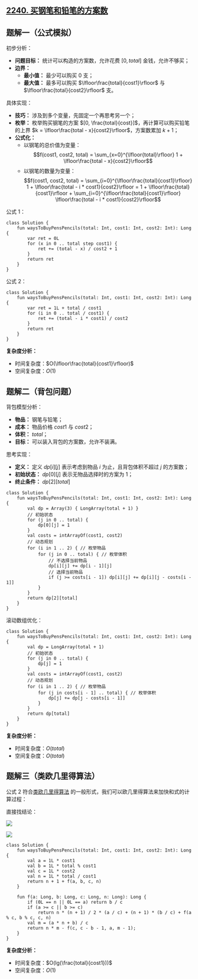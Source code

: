 ## [2240. 买钢笔和铅笔的方案数](https://leetcode.cn/problems/number-of-ways-to-buy-pens-and-pencils/description/)

## 题解一（公式模拟）

初步分析：

- **问题目标：** 统计可以构造的方案数，允许花费 $[0, total]$ 金钱，允许不够买；
- **边界：**
  - **最小值：** 最少可以购买 $0$ 支；
  - **最大值：** 最多可以购买 $\lfloor\frac{total}{cost1}\rfloor$ 与 $\lfloor\frac{total}{cost2}\rfloor$ 支。

具体实现：

- **技巧：** 涉及到多个变量，先固定一个再思考另一个；
- **枚举：** 枚举购买钢笔的方案 $[0, \frac{total}{cost}]$，再计算可以购买铅笔的上界 $k = \lfloor\frac{total - x}{cost2}\rfloor$，方案数累加 $k + 1$；
- **公式化：**
  - 以钢笔的总价值为变量： $$f(cost1, cost2, total) = \sum_{x=0}^{\lfloor{total}\rfloor} 1 + \lfloor\frac{total - x}{cost2}\rfloor$$ 
  - 以钢笔的数量为变量： $$f(cost1, cost2, total) = \sum_{i=0}^{\lfloor\frac{total}{cost1}\rfloor} 1 + \lfloor\frac{total - i * cost1}{cost2}\rfloor = 1 + \lfloor\frac{total}{cost1}\rfloor + \sum_{i=0}^{\lfloor\frac{total}{cost1}\rfloor} \lfloor\frac{total - i * cost1}{cost2}\rfloor$$ 

公式 1：

```
class Solution {
    fun waysToBuyPensPencils(total: Int, cost1: Int, cost2: Int): Long {
        var ret = 0L
        for (x in 0 .. total step cost1) {
            ret += (total - x) / cost2 + 1
        }
        return ret
    }
}
```

公式 2：

```
class Solution {
    fun waysToBuyPensPencils(total: Int, cost1: Int, cost2: Int): Long {
        var ret = 1L + total / cost1
        for (i in 0 .. total / cost1) {
            ret += (total - i * cost1) / cost2
        }
        return ret
    }
}
```

**复杂度分析：**

- 时间复杂度：$O(\lfloor\frac{total}{cost1}\rfloor)$
- 空间复杂度：$O(1)$

## 题解二（背包问题）

背包模型分析：

- **物品：** 钢笔与铅笔；
- **成本：** 物品价格 $cost1$ 与 $cost2$；
- **体积：** $total$；
- **目标：** 可以装入背包的方案数，允许不装满。

思考实现：

- **定义：** 定义 $dp[i][j]$ 表示考虑到物品 $i$ 为止，且背包体积不超过 $j$ 的方案数；
- **初始状态：** $dp[0][j]$ 表示无物品选择时的方案为 $1$；
- **终止条件：** $dp[2][total]$

```
class Solution {
    fun waysToBuyPensPencils(total: Int, cost1: Int, cost2: Int): Long {
        val dp = Array(3) { LongArray(total + 1) }
        // 初始状态
        for (j in 0 .. total) {
            dp[0][j] = 1
        }
        val costs = intArrayOf(cost1, cost2)
        // 动态规划
        for (i in 1 .. 2) { // 枚举物品
            for (j in 0 .. total) { // 枚举体积
                // 不选择当前物品
                dp[i][j] += dp[i - 1][j]
                // 选择当前物品
                if (j >= costs[i - 1]) dp[i][j] += dp[i][j - costs[i - 1]]
            }
        }
        return dp[2][total]
    }
}
```

滚动数组优化：

```
class Solution {
    fun waysToBuyPensPencils(total: Int, cost1: Int, cost2: Int): Long {
        val dp = LongArray(total + 1) 
        // 初始状态
        for (j in 0 .. total) {
            dp[j] = 1
        }
        val costs = intArrayOf(cost1, cost2)
        // 动态规划
        for (i in 1 .. 2) { // 枚举物品
            for (j in costs[i - 1] .. total) { // 枚举体积
                dp[j] += dp[j - costs[i - 1]]
            }
        }
        return dp[total]
    }
}
```

**复杂度分析：**

- 时间复杂度：$O(total)$
- 空间复杂度：$O(total)$

## 题解三（类欧几里得算法）

公式 2 符合[类欧几里得算法](https://oi-wiki.org/math/number-theory/euclidean/) 的一般形式，我们可以欧几里得算法来加快和式的计算过程：

直接找结论：

![](https://github.com/pengxurui/AlgorithmPractice/assets/25008934/e3118bcb-93be-46b5-a338-c0ddffffd47e)

![](https://github.com/pengxurui/AlgorithmPractice/assets/25008934/f96d13dc-087c-4be2-b5f7-5a5030fa7a0f)


```
class Solution {
    fun waysToBuyPensPencils(total: Int, cost1: Int, cost2: Int): Long {
        val a = 1L * cost1
        val b = 1L * total % cost1
        val c = 1L * cost2
        val n = 1L * total / cost1
        return n + 1 + f(a, b, c, n)
    }

    fun f(a: Long, b: Long, c: Long, n: Long): Long {
        if (0L == n || 0L == a) return b / c
        if (a >= c || b >= c)
            return n * (n + 1) / 2 * (a / c) + (n + 1) * (b / c) + f(a % c, b % c, c, n)
        val m = (a * n + b) / c
        return n * m - f(c, c - b - 1, a, m - 1);
    }
}
```

**复杂度分析：**

- 时间复杂度：$O(lg(\frac{total}{cost1}))$
- 空间复杂度：$O(1)$
